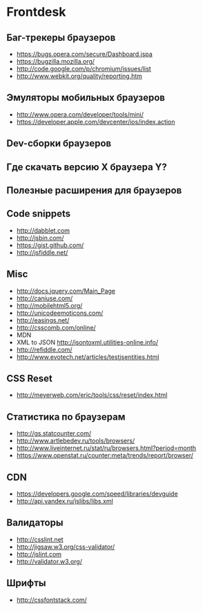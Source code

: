 Frontdesk
=========

## Баг-трекеры браузеров
- https://bugs.opera.com/secure/Dashboard.jspa
- https://bugzilla.mozilla.org/
- http://code.google.com/p/chromium/issues/list
- http://www.webkit.org/quality/reporting.htm

## Эмуляторы мобильных браузеров
- http://www.opera.com/developer/tools/mini/
- https://developer.apple.com/devcenter/ios/index.action
    
## Dev-сборки браузеров

## Где скачать версию X браузера Y?


## Полезные расширения для браузеров

## Code snippets
- http://dabblet.com
- http://jsbin.com/
- https://gist.github.com/
- http://jsfiddle.net/

## Misc
- http://docs.jquery.com/Main_Page
- http://caniuse.com/
- http://mobilehtml5.org/
- http://unicodeemoticons.com/
- http://easings.net/
- http://csscomb.com/online/
- MDN
- XML to JSON http://jsontoxml.utilities-online.info/
- http://refiddle.com/
- http://www.evotech.net/articles/testjsentities.html

## CSS Reset
- http://meyerweb.com/eric/tools/css/reset/index.html
    
## Статистика по браузерам
- http://gs.statcounter.com/
- http://www.artlebedev.ru/tools/browsers/
- http://www.liveinternet.ru/stat/ru/browsers.html?period=month
- https://www.openstat.ru/counter:meta/trends/report/browser/
    
## CDN
- https://developers.google.com/speed/libraries/devguide
- http://api.yandex.ru/jslibs/libs.xml

## Валидаторы
- http://csslint.net
- http://jigsaw.w3.org/css-validator/
- http://jslint.com
- http://validator.w3.org/
    
## Шрифты
- http://cssfontstack.com/

